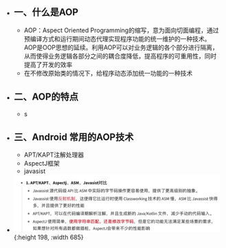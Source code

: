 - ## 一、什么是AOP
	- AOP：Aspect Oriented Programming的缩写，意为面向切面编程，通过预编译方式和运行期间动态代理实现程序功能的统一维护的一种技术。AOP是OOP思想的延续。利用AOP可以对业务逻辑的各个部分进行隔离，从而使得业务逻辑各部分之间的耦合度降低，提高程序的可重用性，同时提高了开发的效率
	- 在不修改原始类的情况下，给程序动态添加统一功能的一种技术
- ## 二、AOP的特点
	- s
- ## 三、Android 常用的AOP技术
	- APT/KAPT注解处理器
	- AspectJ框架
	- javasist
- ![image.png](../assets/image_1656503023536_0.png){:height 198, :width 685}